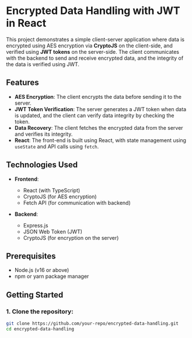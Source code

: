 # Encrypted Data Handling with JWT in React

This project demonstrates a simple client-server application where data is encrypted using AES encryption via **CryptoJS** on the client-side, and verified using **JWT tokens** on the server-side. The client communicates with the backend to send and receive encrypted data, and the integrity of the data is verified using JWT.

## Features

- **AES Encryption**: The client encrypts the data before sending it to the server.
- **JWT Token Verification**: The server generates a JWT token when data is updated, and the client can verify data integrity by checking the token.
- **Data Recovery**: The client fetches the encrypted data from the server and verifies its integrity.
- **React**: The front-end is built using React, with state management using `useState` and API calls using `fetch`.

## Technologies Used

- **Frontend**:
  - React (with TypeScript)
  - CryptoJS (for AES encryption)
  - Fetch API (for communication with backend)

- **Backend**:
  - Express.js
  - JSON Web Token (JWT)
  - CryptoJS (for encryption on the server)
  
## Prerequisites

- Node.js (v16 or above)
- npm or yarn package manager

## Getting Started

### 1. Clone the repository:

```bash
git clone https://github.com/your-repo/encrypted-data-handling.git
cd encrypted-data-handling

